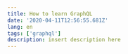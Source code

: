 ```yaml
---
title: How to learn GraphQL
date: '2020-04-11T12:56:55.681Z'
lang: en
tags: ['graphql']
description: insert description here
---
```



